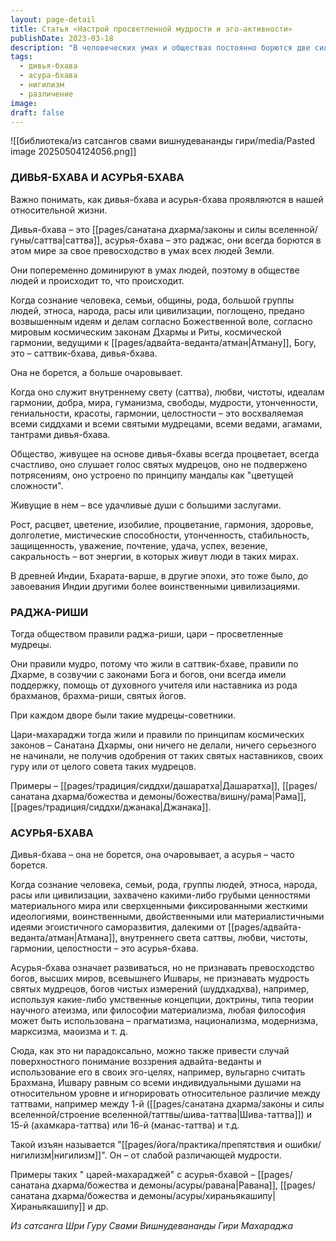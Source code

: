 ```yaml
---
layout: page-detail
title: Статья «Настрой просветленной мудрости и эго-активности»
publishDate: 2023-03-18
description: "В человеческих умах и обществах постоянно борются две силы: дивья-бхава (саттва, божественная гармония) и асурья-бхава (раджас, грубый материализм). Дивья-бхава ведет к процветанию, мудрости и счастью, а асурья-бхава - к конфликтам, нигилизму и деградации. Истинное процветание возможно только при следовании законам Дхармы и поддержке мудрецов."
tags:
  - дивья-бхава
  - асура-бхава
  - нигилизм
  - различение
image: 
draft: false
---
```

![[библиотека/из сатсангов свами вишнудевананды гири/media/Pasted image 20250504124056.png]]
### **ДИВЬЯ-БХАВА И АСУРЬЯ-БХАВА** 

 Важно понимать, как дивья-бхава и асурья-бхава проявляются в нашей относительной жизни.

 Дивья-бхава – это [[pages/санатана дхарма/законы и силы вселенной/гуны/саттва|саттва]], асурья-бхава – это раджас, они всегда борются в этом мире за свое превосходство в умах всех людей Земли. 

 Они попеременно доминируют в умах людей, поэтому в обществе людей и происходит то, что происходит.

 Когда сознание человека, семьи, общины, рода, большой группы людей, этноса, народа, расы или цивилизации, поглощено, предано возвышенным идеям и делам согласно Божественной воле, согласно мировым космическим законам Дхармы и Риты, космической гармонии, ведущими к [[pages/адвайта-веданта/атман|Атману]], Богу, это – саттвик-бхава, дивья-бхава. 

 Она не борется, а больше очаровывает.

 Когда оно служит внутреннему свету (саттва), любви, чистоты, идеалам гармонии, добра, мира, гуманизма, свободы, мудрости, утонченности, гениальности, красоты, гармонии, целостности – это восхваляемая всеми сиддхами и всеми святыми мудрецами, всеми ведами, агамами, тантрами дивья-бхава.

 Общество, живущее на основе дивья-бхавы всегда процветает, всегда счастливо, оно слушает голос святых мудрецов, оно не подвержено потрясениям, оно устроено по принципу мандалы как "цветущей сложности".

 Живущие в нем – все удачливые души с большими заслугами.

 Рост, расцвет, цветение, изобилие, процветание, гармония, здоровье, долголетие, мистические способности, утонченность, стабильность, защищенность, уважение, почтение, удача, успех, везение, сакральность – вот энергии, в которых живут люди в таких мирах.

 В древней Индии, Бхарата-варше, в другие эпохи, это тоже было, до завоевания Индии другими более воинственными цивилизациями.

  
### **РАДЖА-РИШИ** 

 Тогда обществом правили раджа-риши, цари – просветленные мудрецы.

 Они правили мудро, потому что жили в саттвик-бхаве, правили по Дхарме, в созвучии с законами Бога и богов, они всегда имели поддержку, помощь от духовного учителя или наставника из рода брахманов, брахма-риши, святых йогов.

 При каждом дворе были такие мудрецы-советники.

 Цари-махараджи тогда жили и правили по принципам космических законов – Санатана Дхармы, они ничего не делали, ничего серьезного не начинали, не получив одобрения от таких святых наставников, своих гуру или от целого совета таких мудрецов.

 Примеры – [[pages/традиция/сиддхи/дашаратха|Дашаратха]], [[pages/санатана дхарма/божества и демоны/божества/вишну/рама|Рама]], [[pages/традиция/сиддхи/джанака|Джанака]].

  
### **АСУРЬЯ-БХАВА** 

 Дивья-бхава – она не борется, она очаровывает, а асурья – часто борется.

 Когда сознание человека, семьи, рода, группы людей, этноса, народа, расы или цивилизации, захвачено какими-либо грубыми ценностями материального мира или сверхценными фиксированными жесткими идеологиями, воинственными, двойственными или материалистичными идеями эгоистичного саморазвития, далекими от [[pages/адвайта-веданта/атман|Атмана]], внутреннего света саттвы, любви, чистоты, гармонии, целостности – это асурья-бхава.

 Асурья-бхава означает развиваться, но не признавать превосходство богов, высших миров, всевышнего Ишвары, не признавать мудрость святых мудрецов, богов чистых измерений (шуддхадхва), например, используя какие-либо умственные концепции, доктрины, типа теории научного атеизма, или философии материализма, любая философия может быть использована – прагматизма, национализма, модернизма, марксизма, маоизма и т. д.

 Сюда, как это ни парадоксально, можно также привести случай поверхностного понимание воззрения адвайта-веданты и использование его в своих эго-целях, например, вульгарно считать Брахмана, Ишвару равным со всеми индивидуальными душами на относительном уровне и игнорировать относительное различие между таттвами, например между 1-й ([[pages/санатана дхарма/законы и силы вселенной/строение вселенной/таттвы/шива-таттва|Шива-таттва]]) и 15-й (ахамкара-таттва) или 16-й (манас-таттва) и т.д.

 Такой изъян называется "[[pages/йога/практика/препятствия и ошибки/нигилизм|нигилизм]]". Он – от слабой различающей мудрости.

 Примеры таких " царей-махараджей" с асурья-бхавой – [[pages/санатана дхарма/божества и демоны/асуры/равана|Равана]], [[pages/санатана дхарма/божества и демоны/асуры/хираньякашипу|Хираньякашипу]] и др.

*Из сатсанга Шри Гуру Свами Вишнудевананды Гири Махараджа*
